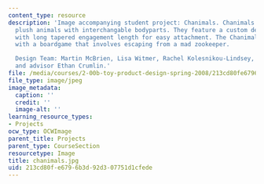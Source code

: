```yaml
---
content_type: resource
description: 'Image accompanying student project: Chanimals. Chanimals are Brazil-native
  plush animals with interchangable bodyparts. They feature a custom design snap fitting
  with long tapered engagement length for easy attachment. The Chanimals also come
  with a boardgame that involves escaping from a mad zookeeper.

  Design Team: Martin McBrien, Lisa Witmer, Rachel Kolesnikou-Lindsey, Adrianne Hee
  and advisor Ethan Crumlin.'
file: /media/courses/2-00b-toy-product-design-spring-2008/213cd80fe6796b3d92d307751d1cfede_chanimals.jpg
file_type: image/jpeg
image_metadata:
  caption: ''
  credit: ''
  image-alt: ''
learning_resource_types:
- Projects
ocw_type: OCWImage
parent_title: Projects
parent_type: CourseSection
resourcetype: Image
title: chanimals.jpg
uid: 213cd80f-e679-6b3d-92d3-07751d1cfede
---
```

